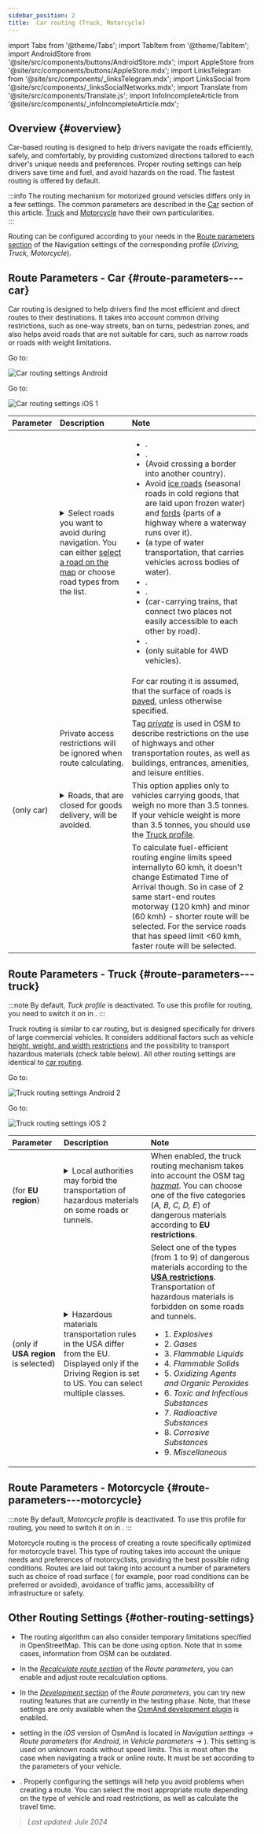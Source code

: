 ```yaml
---
sidebar_position: 2
title:  Car routing (Truck, Motorcycle)
---
```


import Tabs from '@theme/Tabs';
import TabItem from '@theme/TabItem';
import AndroidStore from '@site/src/components/buttons/AndroidStore.mdx';
import AppleStore from '@site/src/components/buttons/AppleStore.mdx';
import LinksTelegram from '@site/src/components/_linksTelegram.mdx';
import LinksSocial from '@site/src/components/_linksSocialNetworks.mdx';
import Translate from '@site/src/components/Translate.js';
import InfoIncompleteArticle from '@site/src/components/_infoIncompleteArticle.mdx';


## Overview {#overview}

Car-based routing is designed to help drivers navigate the roads efficiently, safely, and comfortably, by providing customized directions tailored to each driver's unique needs and preferences. Proper routing settings can help drivers save time and fuel, and avoid hazards on the road. The fastest routing is offered by default.

:::info
The routing mechanism for motorized ground vehicles differs only in a few settings. The common parameters are described in the [Car](#route-parameters---car) section of this article. [Truck](#route-parameters---truck) and [Motorcycle](#route-parameters---motorcycle) have their own particularities.  
:::

Routing can be configured according to your needs in the [Route parameters section](../../navigation/guidance/navigation-settings.md#route-parameters) of the Navigation settings of the corresponding profile (*Driving, Truck, Motorcycle*).  


## Route Parameters - Car {#route-parameters---car}

Car routing is designed to help drivers find the most efficient and direct routes to their destinations. It takes into account common driving restrictions, such as one-way streets, ban on turns, pedestrian zones, and also helps avoid roads that are not suitable for cars, such as narrow roads or roads with weight limitations.  

<Tabs groupId="operating-systems">

<TabItem value="android" label="Android">  

Go to: *<Translate android="true" ids="shared_string_menu,shared_string_settings,application_profiles,routing_settings_2,route_parameters"/>*

![Car routing settings Android](@site/static/img/navigation/routing/routing_car_settings_andr_2.png)

</TabItem>

<TabItem value="ios" label="iOS">

Go to: *<Translate ios="true" ids="shared_string_menu,shared_string_settings,application_profiles,routing_settings_2,route_parameters"/>*

![Car routing settings iOS 1](@site/static/img/navigation/routing/car_routing_ios.png)

</TabItem>

</Tabs>

| Parameter | Description | Note |
|:------------|:---------------|:---------------|
| *<Translate android="true" ids="impassable_road"/>* |  <details><summary> Select roads you want to avoid during navigation. You can either [select a road on the map](../../map/map-context-menu/#avoid-road) or choose road types from the list.  </summary>![Avoid roads Android](@site/static/img/navigation/routing/car_avoid_roads_andr.png) </details>       | <ul><li>[<Translate android="true" ids="routing_attr_avoid_toll_name"/>](https://wiki.openstreetmap.org/wiki/Key:toll).</li><li>[<Translate android="true" ids="routing_attr_avoid_unpaved_name"/>](https://wiki.openstreetmap.org/wiki/Key:surface).</li><li>[<Translate android="true" ids="routing_attr_avoid_borders_name"/>](https://wiki.openstreetmap.org/wiki/Tag:barrier%3Dborder_control) (Avoid crossing a border into another country).</li><li>Avoid [ice roads](https://wiki.openstreetmap.org/wiki/Key:ice_road) (seasonal roads in cold regions that are laid upon frozen water) and [fords](https://wiki.openstreetmap.org/wiki/Tag:ford%3Dyes) (parts of a highway where a waterway runs over it). </li><li>[<Translate android="true" ids="routing_attr_avoid_ferries_name"/>](https://wiki.openstreetmap.org/wiki/Ferries) (a type of water transportation, that carries  vehicles across bodies of water).</li><li>[<Translate android="true" ids="routing_attr_avoid_motorway_name"/>](https://wiki.openstreetmap.org/wiki/Tag:highway%3Dmotorway).</li><li>[<Translate android="true" ids="routing_attr_avoid_low_emission_zone_name"/>](https://wiki.openstreetmap.org/wiki/Tag:boundary%3Dlow_emission_zone).</li><li>[<Translate android="true" ids="routing_attr_avoid_shuttle_train_name"/>](https://wiki.openstreetmap.org/wiki/Proposed_features/shuttle_train) (car-carrying trains, that connect two places not easily accessible to each other by road).</li><li>[<Translate android="true" ids="routing_attr_avoid_tunnels_name"/>](https://wiki.openstreetmap.org/wiki/Key:tunnel).</li><li>[<Translate android="true" ids="routing_attr_avoid_4wd_only_name"/>](https://wiki.openstreetmap.org/wiki/Key:4wd_only) (only suitable for 4WD vehicles).</li></ul>|
| *<Translate android="true" ids="prefer_in_routing_title"/>* |  <Translate android="true" ids="routing_attr_driving_style_prefer_unpaved_description"/> | For car routing it is assumed, that the surface of roads is [paved](https://wiki.openstreetmap.org/wiki/Key:surface), unless otherwise specified. |
| *<Translate android="true" ids="routing_attr_allow_private_name"/>* |  Private access restrictions will be ignored when route calculating.  | Tag *[private](https://wiki.openstreetmap.org/wiki/Key:access)* is used in OSM to describe restrictions on the use of highways and other transportation routes, as well as buildings, entrances, amenities, and leisure entities.   |
| *<Translate android="true" ids="routing_attr_goods_restrictions_name"/>* (only&nbsp;car) |  <details><summary> Roads, that are closed for goods delivery, will be avoided. </summary>![Goods delivery Android](@site/static/img/navigation/routing/goods_delivery_andr.png) </details>| This option applies only to vehicles carrying goods, that weigh no more than 3.5 tonnes. If your vehicle weight is more than 3.5 tonnes, you should use the [Truck profile](#route-parameters---truck).   |
| *<Translate android="true" ids="routing_attr_short_way_name"/>* | <Translate android="true" ids="routing_attr_short_way_description"/> | To calculate fuel-efficient routing engine limits speed internallyto 60 kmh, it doesn't change Estimated Time of Arrival though. So in case of 2 same start-end routes motorway (120 kmh) and minor (60 kmh) - shorter route will be selected. For the service roads that has speed limit &lt;60 kmh, faster route will be selected. |


## Route Parameters - Truck {#route-parameters---truck}

:::note
By default, *Tuck profile* is deactivated. To use this profile for routing, you need to switch it on in *<Translate android="true" ids="shared_string_menu,shared_string_settings,application_profiles"/>*.
:::

Truck routing is similar to car routing, but is designed specifically for drivers of large commercial vehicles. It considers additional factors such as vehicle [height, weight, and width restrictions](../guidance/navigation-settings.md#size-parameters) and the possibility to transport hazardous materials (check table below). All other routing settings are identical to [car routing](#route-parameters---car).  

<Tabs groupId="operating-systems">

<TabItem value="android" label="Android">  

Go to: *<Translate android="true" ids="shared_string_menu,shared_string_settings,application_profiles,routing_settings_2,route_parameters"/>*

![Truck routing settings Android 2](@site/static/img/navigation/routing/routing_truck_andr.png)

</TabItem>

<TabItem value="ios" label="iOS">

Go to: *<Translate ios="true" ids="shared_string_menu,shared_string_settings,application_profiles,routing_settings_2,route_parameters"/>*

![Truck routing settings iOS 2](@site/static/img/navigation/routing/truck_routing_ios.png)

</TabItem>

</Tabs>

| Parameter | Description | Note |
|:------------|:---------------|:---------------|
| *<Translate android="true" ids="transport_hazmat_title"/>* (for **EU region**) | <details><summary> Local authorities may forbid the transportation of hazardous materials on some roads or tunnels. </summary> ![Transporting of hazardous materials Android](@site/static/img/navigation/routing/routing_truck_hazmat_andr.png) </details> | When enabled, the truck routing mechanism takes into account the OSM tag *[hazmat](https://wiki.openstreetmap.org/wiki/Key:hazmat)*. You can choose one of the five categories (*A, B, C, D, E*) of dangerous materials according to **EU restrictions**. |
| *<Translate android="true" ids="dangerous_goods"/>* (only if **USA region** is selected) | <details><summary> Hazardous materials transportation rules in the USA differ from the EU. Displayed only if the Driving Region is set to US. You can select multiple classes. </summary> ![Transporting of hazardous materials Android](@site/static/img/navigation/routing/routing_truck_dangerous_goods_andr.png) </details> | Select one of the types (from 1 to 9) of dangerous materials according to the [**USA restrictions**](https://www.iafc.org/topics-and-tools/hazmat/fusion-center/transportation-commodities/dot-hazard-classification-system). Transportation of hazardous materials is forbidden on some roads and tunnels. <ul><li>1. *Explosives* </li><li> 2. *Gases* </li><li> 3. *Flammable Liquids* </li><li> 4. *Flammable Solids* </li><li> 5. *Oxidizing Agents and Organic Peroxides* </li><li> 6. *Toxic and Infectious Substances* </li><li> 7. *Radioactive Substances* </li><li> 8. *Corrosive Substances* </li><li> 9. *Miscellaneous* </li></ul> |


## Route Parameters - Motorcycle {#route-parameters---motorcycle}

:::note
By default, *Motorcycle profile* is deactivated. To use this profile for routing, you need to switch it on in *<Translate android="true" ids="shared_string_menu,shared_string_settings,application_profiles"/>*.
:::

Motorcycle routing is the process of creating a route specifically optimized for motorcycle travel. This type of routing takes into account the unique needs and preferences of motorcyclists, providing the best possible riding conditions. Routes are laid out taking into account a number of parameters such as choice of road surface ( for example, poor road conditions can be preferred or avoided), avoidance of traffic jams, accessibility of infrastructure or safety.


## Other Routing Settings {#other-routing-settings}

- The routing algorithm can also consider temporary limitations specified in OpenStreetMap. This can be done using *[<Translate android="true" ids="temporary_conditional_routing"/>](../routing/osmand-routing.md#consider-temporary-limitations)* option. Note that in some cases, information from OSM can be outdated.  

- In the [*Recalculate route section*](../../navigation/guidance/navigation-settings.md#recalculate-route) of the *Route parameters*, you can enable and adjust route recalculation options.

- In the [*Development section*](../guidance/navigation-settings.md#development-settings) of the *Route parameters*, you can try new routing features that are currently in the testing phase. Note, that these settings are only available when the [OsmAnd development plugin](../../plugins/development.md) is enabled.

- *[<Translate ios="true" ids="road_speeds"/>](../guidance/navigation-settings.md#road-speeds)* setting in the *iOS* version of OsmAnd is located in *Navigation settings → Route parameters* (for *Android*, in *Vehicle parameters → [<Translate android="true" ids="default_speed_setting_title"/>](../guidance/navigation-settings.md#default-speed--road-speeds)*). This setting is used on unknown roads without speed limits. This is most often the case when navigating a track or online route. It must be set according to the parameters of your vehicle.

- *[<Translate ios="true" ids="vehicle_parameters"/>](../guidance/navigation-settings.md#vehicle-parameters)*. Properly configuring the settings will help you avoid problems when creating a route. You can select the most appropriate route depending on the type of vehicle and road restrictions, as well as calculate the travel time.

> *Last updated: Jule 2024*
